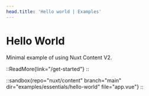 ```yaml
---
head.title: 'Hello world | Examples'
---
```


# Hello World

Minimal example of using Nuxt Content V2.

::ReadMore{link="/get-started"}
::

::sandbox{repo="nuxt/content" branch="main" dir="examples/essentials/hello-world" file="app.vue"}
::
